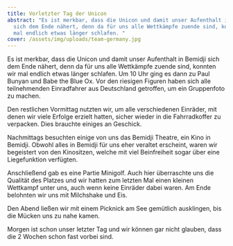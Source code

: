 ```yaml
---
title: Vorletzter Tag der Unicon
abstract: "Es ist merkbar, dass die Unicon und damit unser Aufenthalt in Bemidji
  sich dem Ende nähert, denn da für uns alle Wettkämpfe zuende sind, konnten wir
  mal endlich etwas länger schlafen. "
cover: /assets/img/uploads/team-germany.jpg
---
```

Es ist merkbar, dass die Unicon und damit unser Aufenthalt in Bemidji sich dem Ende nähert, denn da für uns alle Wettkämpfe zuende sind, konnten wir mal endlich etwas länger schlafen. Um 10 Uhr ging es dann zu Paul Bunyan und Babe the Blue Ox. Vor den riesigen Figuren haben sich alle teilnehmenden Einradfahrer aus Deutschland getroffen, um ein Gruppenfoto zu machen.

Den restlichen Vormittag nutzten wir, um alle verschiedenen Einräder, mit denen wir viele Erfolge erzielt hatten, sicher wieder in die Fahrradkoffer zu verpacken. Dies brauchte einiges an Geschick.

Nachmittags besuchten einige von uns das Bemidji Theatre, ein Kino in Bemidji. Obwohl alles in Bemidji für uns eher veraltet erscheint, waren wir begeistert von den Kinositzen, welche mit viel Beinfreiheit sogar über eine Liegefunktion verfügten.

Anschließend gab es eine Partie Minigolf. Auch hier überraschte uns die Qualität des Platzes und wir hatten zum letzten Mal einen kleinen Wettkampf unter uns, auch wenn keine Einräder dabei waren. Am Ende belohnten wir uns mit Milchshake und Eis.

Den Abend ließen wir mit einem Picknick am See gemütlich ausklingen, bis die Mücken uns zu nahe kamen.

Morgen ist schon unser letzter Tag und wir können gar nicht glauben, dass die 2 Wochen schon fast vorbei sind.
